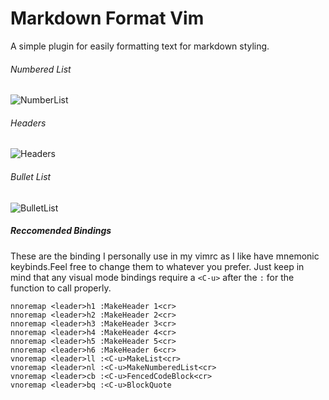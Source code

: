 Markdown Format Vim
===================

A simple plugin for easily formatting text for markdown styling.

###### Numbered List
![NumberList](http://i.imgur.com/j7gIoUe.gif)

###### Headers
![Headers](http://i.imgur.com/oF4Fadj.gif)

###### Bullet List
![BulletList](http://i.imgur.com/dVbJF9u.gif)


##### Reccomended Bindings
These are the binding I personally use in my vimrc as I like have mnemonic keybinds.Feel free to change them to whatever you prefer. Just keep in mind that any visual mode bindings require a `<C-u>` after the `:` for the function to call properly.

``` vim
nnoremap <leader>h1 :MakeHeader 1<cr>
nnoremap <leader>h2 :MakeHeader 2<cr>
nnoremap <leader>h3 :MakeHeader 3<cr>
nnoremap <leader>h4 :MakeHeader 4<cr>
nnoremap <leader>h5 :MakeHeader 5<cr>
nnoremap <leader>h6 :MakeHeader 6<cr>
vnoremap <leader>ll :<C-u>MakeList<cr>
vnoremap <leader>nl :<C-u>MakeNumberedList<cr>
vnoremap <leader>cb :<C-u>FencedCodeBlock<cr>
vnoremap <leader>bq :<C-u>BlockQuote
```

